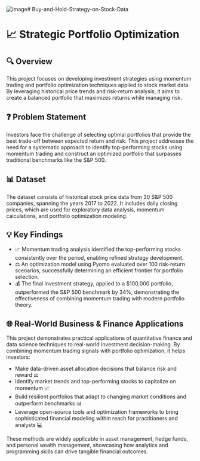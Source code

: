 ![image](https://github.com/user-attachments/assets/c0873123-6529-4308-b9cd-2658d3d4105c)# Buy-and-Hold-Strategy-on-Stock-Data
# 📈 Strategic Portfolio Optimization

## 🔍 Overview  
This project focuses on developing investment strategies using momentum trading and portfolio optimization techniques applied to stock market data. By leveraging historical price trends and risk-return analysis, it aims to create a balanced portfolio that maximizes returns while managing risk.

## ❓ Problem Statement  
Investors face the challenge of selecting optimal portfolios that provide the best trade-off between expected return and risk. This project addresses the need for a systematic approach to identify top-performing stocks using momentum trading and construct an optimized portfolio that surpasses traditional benchmarks like the S&P 500.

## 📊 Dataset  
The dataset consists of historical stock price data from 30 S&P 500 companies, spanning the years 2017 to 2022. It includes daily closing prices, which are used for exploratory data analysis, momentum calculations, and portfolio optimization modeling.

## 💡 Key Findings  

- 📈 Momentum trading analysis identified the top-performing stocks consistently over the period, enabling refined strategy development.  
- ⚖️ An optimization model using Pyomo evaluated over 100 risk-return scenarios, successfully determining an efficient frontier for portfolio selection.  
- 💰 The final investment strategy, applied to a $100,000 portfolio, outperformed the S&P 500 benchmark by 34%, demonstrating the effectiveness of combining momentum trading with modern portfolio theory.

## 🌐 Real-World Business & Finance Applications

This project demonstrates practical applications of quantitative finance and data science techniques to real-world investment decision-making. By combining momentum trading signals with portfolio optimization, it helps investors:

- Make data-driven asset allocation decisions that balance risk and reward ⚖️  
- Identify market trends and top-performing stocks to capitalize on momentum 📈  
- Build resilient portfolios that adapt to changing market conditions and outperform benchmarks 📊  
- Leverage open-source tools and optimization frameworks to bring sophisticated financial modeling within reach for practitioners and analysts 💻  

These methods are widely applicable in asset management, hedge funds, and personal wealth management, showcasing how analytics and programming skills can drive tangible financial outcomes.

